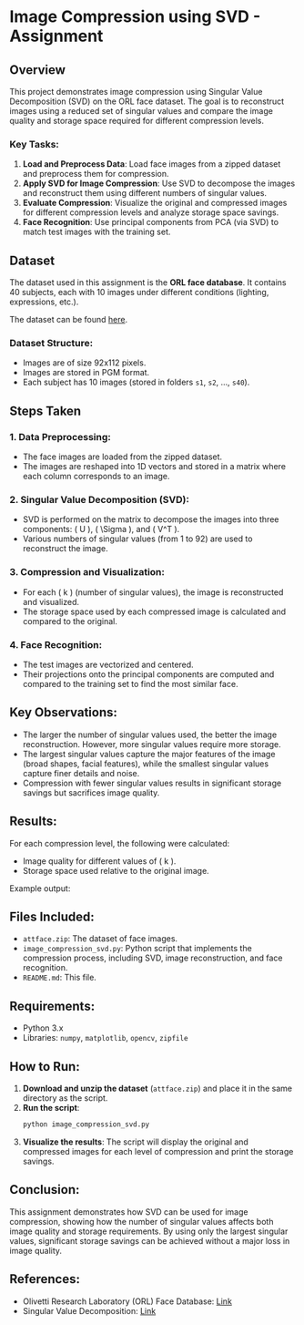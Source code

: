 # Image Compression using SVD - Assignment

## Overview
This project demonstrates image compression using Singular Value Decomposition (SVD) on the ORL face dataset. The goal is to reconstruct images using a reduced set of singular values and compare the image quality and storage space required for different compression levels.

### Key Tasks:
1. **Load and Preprocess Data**: Load face images from a zipped dataset and preprocess them for compression.
2. **Apply SVD for Image Compression**: Use SVD to decompose the images and reconstruct them using different numbers of singular values.
3. **Evaluate Compression**: Visualize the original and compressed images for different compression levels and analyze storage space savings.
4. **Face Recognition**: Use principal components from PCA (via SVD) to match test images with the training set.

## Dataset
The dataset used in this assignment is the **ORL face database**. It contains 40 subjects, each with 10 images under different conditions (lighting, expressions, etc.).

The dataset can be found [here](https://www.cam-orl.co.uk/facedatabase.html).

### Dataset Structure:
- Images are of size 92x112 pixels.
- Images are stored in PGM format.
- Each subject has 10 images (stored in folders `s1`, `s2`, ..., `s40`).

## Steps Taken
### 1. **Data Preprocessing**:
   - The face images are loaded from the zipped dataset.
   - The images are reshaped into 1D vectors and stored in a matrix where each column corresponds to an image.

### 2. **Singular Value Decomposition (SVD)**:
   - SVD is performed on the matrix to decompose the images into three components: \( U \), \( \Sigma \), and \( V^T \).
   - Various numbers of singular values (from 1 to 92) are used to reconstruct the image.

### 3. **Compression and Visualization**:
   - For each \( k \) (number of singular values), the image is reconstructed and visualized.
   - The storage space used by each compressed image is calculated and compared to the original.

### 4. **Face Recognition**:
   - The test images are vectorized and centered.
   - Their projections onto the principal components are computed and compared to the training set to find the most similar face.

## Key Observations:
- The larger the number of singular values used, the better the image reconstruction. However, more singular values require more storage.
- The largest singular values capture the major features of the image (broad shapes, facial features), while the smallest singular values capture finer details and noise.
- Compression with fewer singular values results in significant storage savings but sacrifices image quality.

## Results:
For each compression level, the following were calculated:
- Image quality for different values of \( k \).
- Storage space used relative to the original image.

Example output:


## Files Included:
- `attface.zip`: The dataset of face images.
- `image_compression_svd.py`: Python script that implements the compression process, including SVD, image reconstruction, and face recognition.
- `README.md`: This file.

## Requirements:
- Python 3.x
- Libraries: `numpy`, `matplotlib`, `opencv`, `zipfile`

## How to Run:
1. **Download and unzip the dataset** (`attface.zip`) and place it in the same directory as the script.
2. **Run the script**: 
    ```bash
    python image_compression_svd.py
    ```
3. **Visualize the results**: The script will display the original and compressed images for each level of compression and print the storage savings.

## Conclusion:
This assignment demonstrates how SVD can be used for image compression, showing how the number of singular values affects both image quality and storage requirements. By using only the largest singular values, significant storage savings can be achieved without a major loss in image quality.

## References:
- Olivetti Research Laboratory (ORL) Face Database: [Link](https://www.cam-orl.co.uk/facedatabase.html)
- Singular Value Decomposition: [Link](https://en.wikipedia.org/wiki/Singular_value_decomposition)

